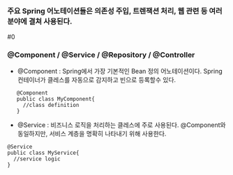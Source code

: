 ### 주요 Spring 어노테이션들은 의존성 주입, 트렌잭션 처리, 웹 관련 등 여러 분야에 결쳐 사용된다.
#0
### @Component / @Service / @Repository / @Controller

- @Component : Spring에서 가장 기본적인 Bean 정의 어노테이션이다. Spring 컨테이너가 클레스를 자동으로 감지하고 빈으로 등록할수 있다.
 ```
    @Component
    public class MyComponent{
      //class definition
    }
  ```

- @Service : 비즈니스 로직을 처리하는 클레스에 주로 사용된다. @Component와 동일하지만, 서비스 계층을 명확히 나타내기 위해 사용한다.
```
@Service
public class MyService{
  //service logic
}
```
